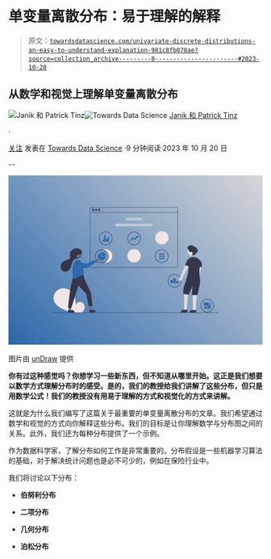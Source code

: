 # 单变量离散分布：易于理解的解释

> 原文：[`towardsdatascience.com/univariate-discrete-distributions-an-easy-to-understand-explanation-981c8fb078ae?source=collection_archive---------8-----------------------#2023-10-20`](https://towardsdatascience.com/univariate-discrete-distributions-an-easy-to-understand-explanation-981c8fb078ae?source=collection_archive---------8-----------------------#2023-10-20)

## 从数学和视觉上理解单变量离散分布

[](https://tinztwinspro.medium.com/?source=post_page-----981c8fb078ae--------------------------------)![Janik 和 Patrick Tinz](https://tinztwinspro.medium.com/?source=post_page-----981c8fb078ae--------------------------------)[](https://towardsdatascience.com/?source=post_page-----981c8fb078ae--------------------------------)![Towards Data Science](https://towardsdatascience.com/?source=post_page-----981c8fb078ae--------------------------------) [Janik 和 Patrick Tinz](https://tinztwinspro.medium.com/?source=post_page-----981c8fb078ae--------------------------------)

·

[关注](https://medium.com/m/signin?actionUrl=https%3A%2F%2Fmedium.com%2F_%2Fsubscribe%2Fuser%2F4eb5d9652d9e&operation=register&redirect=https%3A%2F%2Ftowardsdatascience.com%2Funivariate-discrete-distributions-an-easy-to-understand-explanation-981c8fb078ae&user=Janik+and+Patrick+Tinz&userId=4eb5d9652d9e&source=post_page-4eb5d9652d9e----981c8fb078ae---------------------post_header-----------) 发表在 [Towards Data Science](https://towardsdatascience.com/?source=post_page-----981c8fb078ae--------------------------------) ·9 分钟阅读·2023 年 10 月 20 日[](https://medium.com/m/signin?actionUrl=https%3A%2F%2Fmedium.com%2F_%2Fvote%2Ftowards-data-science%2F981c8fb078ae&operation=register&redirect=https%3A%2F%2Ftowardsdatascience.com%2Funivariate-discrete-distributions-an-easy-to-understand-explanation-981c8fb078ae&user=Janik+and+Patrick+Tinz&userId=4eb5d9652d9e&source=-----981c8fb078ae---------------------clap_footer-----------)

--

[](https://medium.com/m/signin?actionUrl=https%3A%2F%2Fmedium.com%2F_%2Fbookmark%2Fp%2F981c8fb078ae&operation=register&redirect=https%3A%2F%2Ftowardsdatascience.com%2Funivariate-discrete-distributions-an-easy-to-understand-explanation-981c8fb078ae&source=-----981c8fb078ae---------------------bookmark_footer-----------)![](img/26d786d83a235bec5295e1f58eb6c955.png)

图片由 [unDraw](https://undraw.co/license) 提供

**你有过这种感觉吗？你想学习一些新东西，但不知道从哪里开始。这正是我们想要以数学方式理解分布时的感受。是的，我们的教授给我们讲解了这些分布，但只是用数学公式！我们的教授没有用易于理解的方式和视觉化的方式来讲解。**

这就是为什么我们编写了这篇关于最重要的单变量离散分布的文章。我们希望通过数学和视觉的方式向你解释这些分布。我们的目标是让你理解数学与分布图之间的关系。此外，我们还为每种分布提供了一个示例。

作为数据科学家，了解分布如何工作是非常重要的。分布假设是一些机器学习算法的基础，对于解决统计问题也是必不可少的，例如在保险行业中。

我们将讨论以下分布：

+   **伯努利分布**

+   **二项分布**

+   **几何分布**

+   **泊松分布**
